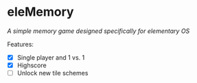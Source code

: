 # eleMemory
*A simple memory game designed specifically for elementary OS*

Features:
* [x]  Single player and 1 vs. 1
* [x]  Highscore
* [ ]  Unlock new tile schemes
